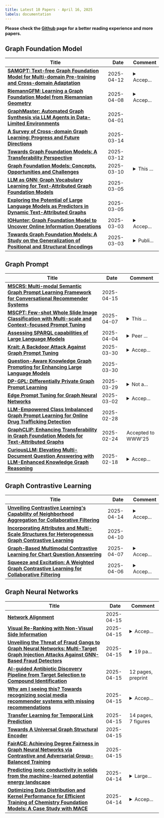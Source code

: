 ```yaml
---
title: Latest 10 Papers - April 16, 2025
labels: documentation
---
```

**Please check the [Github](https://github.com/yqhuang722/DailyArxiv) page for a better reading experience and more papers.**

## Graph Foundation Model
| **Title** | **Date** | **Comment** |
| --- | --- | --- |
| **[SAMGPT: Text-free Graph Foundation Model for Multi-domain Pre-training and Cross-domain Adaptation](http://arxiv.org/abs/2502.05424v2)** | 2025-04-12 | <details><summary>Accep...</summary><p>Accepted by WWW2025 Main Track</p></details> |
| **[RiemannGFM: Learning a Graph Foundation Model from Riemannian Geometry](http://arxiv.org/abs/2502.03251v2)** | 2025-04-08 | <details><summary>Accep...</summary><p>Accepted by WWW 2025 (Oral)</p></details> |
| **[GraphMaster: Automated Graph Synthesis via LLM Agents in Data-Limited Environments](http://arxiv.org/abs/2504.00711v1)** | 2025-04-01 |  |
| **[A Survey of Cross-domain Graph Learning: Progress and Future Directions](http://arxiv.org/abs/2503.11086v1)** | 2025-03-14 |  |
| **[Towards Graph Foundation Models: A Transferability Perspective](http://arxiv.org/abs/2503.09363v1)** | 2025-03-12 |  |
| **[Graph Foundation Models: Concepts, Opportunities and Challenges](http://arxiv.org/abs/2310.11829v4)** | 2025-03-10 | <details><summary>This ...</summary><p>This is the author's version of the accepted paper (not the IEEE-published version). Citation information: DOI 10.1109/TPAMI.2025.3548729. For access to the final edited and published article, please follow the link provided: https://ieeexplore.ieee.org/document/10915556</p></details> |
| **[LLM as GNN: Graph Vocabulary Learning for Text-Attributed Graph Foundation Models](http://arxiv.org/abs/2503.03313v1)** | 2025-03-05 |  |
| **[Exploring the Potential of Large Language Models as Predictors in Dynamic Text-Attributed Graphs](http://arxiv.org/abs/2503.03258v1)** | 2025-03-05 |  |
| **[IOHunter: Graph Foundation Model to Uncover Online Information Operations](http://arxiv.org/abs/2412.14663v2)** | 2025-03-03 | <details><summary>Accep...</summary><p>Accepted at AAAI 2025</p></details> |
| **[Towards Graph Foundation Models: A Study on the Generalization of Positional and Structural Encodings](http://arxiv.org/abs/2412.07407v2)** | 2025-03-03 | <details><summary>Publi...</summary><p>Published at TMLR (https://openreview.net/forum?id=mSoDRZXsqj)</p></details> |

## Graph Prompt
| **Title** | **Date** | **Comment** |
| --- | --- | --- |
| **[MSCRS: Multi-modal Semantic Graph Prompt Learning Framework for Conversational Recommender Systems](http://arxiv.org/abs/2504.10921v1)** | 2025-04-15 |  |
| **[MSCPT: Few-shot Whole Slide Image Classification with Multi-scale and Context-focused Prompt Tuning](http://arxiv.org/abs/2408.11505v2)** | 2025-04-07 | <details><summary>This ...</summary><p>This work has been submitted to the IEEE TMI for possible publication</p></details> |
| **[Assessing SPARQL capabilities of Large Language Models](http://arxiv.org/abs/2409.05925v2)** | 2025-04-04 | <details><summary>Peer ...</summary><p>Peer reviewed and published at NLP4KGc @ Semantics 2024, see original publication at https://ceur-ws.org/Vol-3874/paper3.pdf . Updated Metadata</p></details> |
| **[Krait: A Backdoor Attack Against Graph Prompt Tuning](http://arxiv.org/abs/2407.13068v2)** | 2025-03-30 | <details><summary>Accep...</summary><p>Accepted by SaTML'2025</p></details> |
| **[Question-Aware Knowledge Graph Prompting for Enhancing Large Language Models](http://arxiv.org/abs/2503.23523v1)** | 2025-03-30 |  |
| **[DP-GPL: Differentially Private Graph Prompt Learning](http://arxiv.org/abs/2503.10544v2)** | 2025-03-29 | <details><summary>Not a...</summary><p>Not all authors have given their explicit consent</p></details> |
| **[Edge Prompt Tuning for Graph Neural Networks](http://arxiv.org/abs/2503.00750v1)** | 2025-03-02 | <details><summary>Accep...</summary><p>Accepted by ICLR 2025</p></details> |
| **[LLM-Empowered Class Imbalanced Graph Prompt Learning for Online Drug Trafficking Detection](http://arxiv.org/abs/2503.01900v1)** | 2025-02-28 |  |
| **[GraphCLIP: Enhancing Transferability in Graph Foundation Models for Text-Attributed Graphs](http://arxiv.org/abs/2410.10329v4)** | 2025-02-24 | Accepted to WWW'25 |
| **[CuriousLLM: Elevating Multi-Document Question Answering with LLM-Enhanced Knowledge Graph Reasoning](http://arxiv.org/abs/2404.09077v3)** | 2025-02-18 | <details><summary>Accep...</summary><p>Accepted for publication in NAACL 2025. The official version will be available in the ACL Anthology</p></details> |

## Graph Contrastive Learning
| **Title** | **Date** | **Comment** |
| --- | --- | --- |
| **[Unveiling Contrastive Learning's Capability of Neighborhood Aggregation for Collaborative Filtering](http://arxiv.org/abs/2504.10113v1)** | 2025-04-14 | <details><summary>Accep...</summary><p>Accepted by SIGIR2025</p></details> |
| **[Incorporating Attributes and Multi-Scale Structures for Heterogeneous Graph Contrastive Learning](http://arxiv.org/abs/2503.13911v2)** | 2025-04-10 |  |
| **[Graph-Based Multimodal Contrastive Learning for Chart Question Answering](http://arxiv.org/abs/2501.04303v2)** | 2025-04-07 | <details><summary>Accep...</summary><p>Accepted at SIGIR 2025</p></details> |
| **[Squeeze and Excitation: A Weighted Graph Contrastive Learning for Collaborative Filtering](http://arxiv.org/abs/2504.04443v1)** | 2025-04-06 | <details><summary>Accep...</summary><p>Accepted by SIGIR 2025</p></details> |

## Graph Neural Networks
| **Title** | **Date** | **Comment** |
| --- | --- | --- |
| **[Network Alignment](http://arxiv.org/abs/2504.11367v1)** | 2025-04-15 |  |
| **[Visual Re-Ranking with Non-Visual Side Information](http://arxiv.org/abs/2504.11134v1)** | 2025-04-15 | <details><summary>Accep...</summary><p>Accepted at Scandinavian Conference on Image Analysis (SCIA) 2025</p></details> |
| **[Unveiling the Threat of Fraud Gangs to Graph Neural Networks: Multi-Target Graph Injection Attacks Against GNN-Based Fraud Detectors](http://arxiv.org/abs/2412.18370v3)** | 2025-04-15 | <details><summary>19 pa...</summary><p>19 pages, 5 figures, 12 tables, The 39th AAAI Conference on Artificial Intelligence (AAAI 2025)</p></details> |
| **[AI-guided Antibiotic Discovery Pipeline from Target Selection to Compound Identification](http://arxiv.org/abs/2504.11091v1)** | 2025-04-15 | 12 pages, preprint |
| **[Why am I seeing this? Towards recognizing social media recommender systems with missing recommendations](http://arxiv.org/abs/2504.11000v1)** | 2025-04-15 | <details><summary>Accep...</summary><p>Accepted at RLDM 2025</p></details> |
| **[Transfer Learning for Temporal Link Prediction](http://arxiv.org/abs/2504.10925v1)** | 2025-04-15 | 14 pages, 7 figures |
| **[Towards A Universal Graph Structural Encoder](http://arxiv.org/abs/2504.10917v1)** | 2025-04-15 |  |
| **[FairACE: Achieving Degree Fairness in Graph Neural Networks via Contrastive and Adversarial Group-Balanced Training](http://arxiv.org/abs/2504.09210v2)** | 2025-04-15 |  |
| **[Predicting ionic conductivity in solids from the machine-learned potential energy landscape](http://arxiv.org/abs/2411.06804v2)** | 2025-04-14 | <details><summary>Large...</summary><p>Larger-scale AIMD validation of our predictions; minor text updates. Version accepted for publication in Phys. Rev. Research</p></details> |
| **[Optimizing Data Distribution and Kernel Performance for Efficient Training of Chemistry Foundation Models: A Case Study with MACE](http://arxiv.org/abs/2504.10700v1)** | 2025-04-14 | <details><summary>Accep...</summary><p>Accepted at The 34th ACM International Symposium on High-Performance Parallel and Distributed Computing (HPDC 2025)</p></details> |

